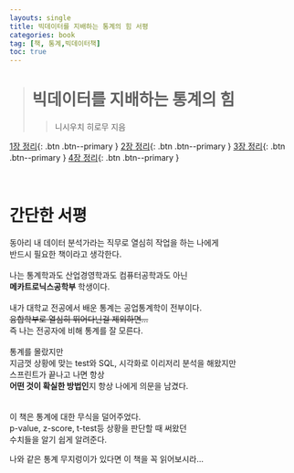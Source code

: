 ```yaml
---
layouts: single
title: 빅데이터를 지배하는 통계의 힘 서평
categories: book
tag: [책, 통계,빅데이터책]
toc: true
---
```


> # 빅데이터를 지배하는 통계의 힘 
>> 니시우치 히로무 지음

[1장 정리](https://rimsm.github.io/book/%EB%B9%85%EB%8D%B0%EC%9D%B4%ED%84%B0%EB%A5%BC-%EC%A7%80%EB%B0%B0%ED%95%98%EB%8A%94-%ED%86%B5%EA%B3%84%EC%9D%98-%ED%9E%98-1%EC%9E%A5/){: .btn .btn--primary }
[2장 정리](https://rimsm.github.io/book/%EB%B9%85%EB%8D%B0%EC%9D%B4%ED%84%B0%EB%A5%BC-%EC%A7%80%EB%B0%B0%ED%95%98%EB%8A%94-%ED%86%B5%EA%B3%84%EC%9D%98-%ED%9E%98-2%EC%9E%A5/){: .btn .btn--primary }
[3장 정리](https://rimsm.github.io/book/%EB%B9%85%EB%8D%B0%EC%9D%B4%ED%84%B0%EB%A5%BC-%EC%A7%80%EB%B0%B0%ED%95%98%EB%8A%94-%ED%86%B5%EA%B3%84%EC%9D%98-%ED%9E%98-3%EC%9E%A5/){: .btn .btn--primary }
[4장 정리](https://rimsm.github.io/book/%EB%B9%85%EB%8D%B0%EC%9D%B4%ED%84%B0%EB%A5%BC-%EC%A7%80%EB%B0%B0%ED%95%98%EB%8A%94-%ED%86%B5%EA%B3%84%EC%9D%98-%ED%9E%98-4%EC%9E%A5/){: .btn .btn--primary }
    
    
<br> 

# 간단한 서평

동아리 내 데이터 분석가라는 직무로 열심히 작업을 하는 나에게    
반드시 필요한 책이라고 생각한다.   
<br>
나는 통계학과도 산업경영학과도 컴퓨터공학과도 아닌    
**메카트로닉스공학부** 학생이다.    
<br>
내가 대학교 전공에서 배운 통계는 공업통계학이 전부이다.    
~~융합학부로 열심히 뛰어다닌걸 제외하면...~~   
즉 나는 전공자에 비해 통계를 잘 모른다.     
<br>
통계를 몰랐지만    
지금껏 상황에 맞는 test와 SQL, 시각화로 이리저리 분석을 해왔지만   
스프린트가 끝나고 나면 항상   
**어떤 것이 확실한 방법인**지 항상 나에게 의문을 남겼다.    
<br>
<br>
이 책은 통계에 대한 무식을 덜어주었다.       
p-value, z-score, t-test등 상황을 판단할 때 써왔던   
수치들을 알기 쉽게 알려준다.    

나와 같은 통계 무지렁이가 있다면 이 책을 꼭 읽어보시라... 
